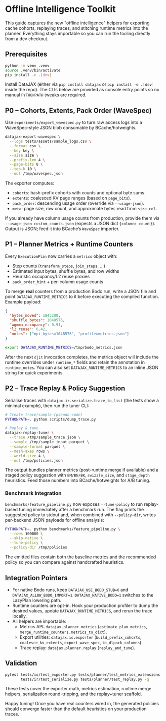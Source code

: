 # Offline Intelligence Toolkit

This guide captures the new "offline intelligence" helpers for exporting cache cohorts, replaying traces, and stitching runtime metrics into the planner. Everything stays importable so you can run the tooling directly from a dev checkout.

## Prerequisites

```bash
python -m venv .venv
source .venv/bin/activate
pip install -e .[dev]
```

Install DataJAX (either via `pip install datajax` or `pip install -e .[dev]` inside the repo). The CLIs below are provided as console entry points so no manual `PYTHONPATH` tweaks are required.

## P0 – Cohorts, Extents, Pack Order (WaveSpec)

Use `experiments/export_wavespec.py` to turn raw access logs into a WaveSpec-style JSON blob consumable by BCache/hotweights.

```bash
datajax-export-wavespec \
  --logs tests/assets/sample_logs.csv \
  --format csv \
  --key key \
  --size size \
  --prefix-len 4 \
  --page-bits 0 \
  --top-k 10 \
  --out /tmp/wavespec.json
```

The exporter computes:

- `cohorts`: hash-prefix cohorts with counts and optional byte sums.
- `extents`: coalesced KV page ranges (based on `page_bits`).
- `pack_order`: descending usage order (override via `--usage-json`).
- `meta`: page size, row count, and approximate bytes read from `size_col`.

If you already have column usage counts from production, provide them via `--usage-json custom_counts.json` (expects a JSON dict `{column: count}`). Output is JSON; feed it into BCache’s `WaveSpec` importer.

## P1 – Planner Metrics + Runtime Counters

Every `ExecutionPlan` now carries a `metrics` object with:

- Step counts (`transform_steps`, `join_steps`, …)
- Estimated input bytes, shuffle bytes, and row widths
- Heuristic occupancy/L2 reuse proxies
- `pack_order_hint` + per-column usage counts

To merge **real** counters from a production Bodo run, write a JSON file and point `DATAJAX_RUNTIME_METRICS` to it before executing the compiled function. Example payload:

```json
{
  "bytes_moved": 1843200,
  "shuffle_bytes": 1048576,
  "wgmma_occupancy": 0.91,
  "l2_reuse": 0.42,
  "notes": ["mpi_bytes=1048576", "profile=metrics.json"]
}
```

```bash
export DATAJAX_RUNTIME_METRICS=/tmp/bodo_metrics.json
```

After the next `djit` invocation completes, the metrics object will include the runtime overrides under `runtime_*` fields and retain the annotation in `runtime_notes`. You can also set `DATAJAX_RUNTIME_METRICS` to an inline JSON string for quick experiments.

## P2 – Trace Replay & Policy Suggestion

Serialise traces with `datajax.ir.serialize.trace_to_list` (the tests show a minimal example), then run the tuner CLI:

```bash
# Create trace/sample (pseudo-code)
PYTHONPATH=. python scripts/dump_trace.py

# Replay & tune
datajax-replay-tuner \
  --trace /tmp/sample_trace.json \
  --sample /tmp/sample_input.parquet \
  --sample-format parquet \
  --mesh-axes rows \
  --world-size 4 \
  --out /tmp/policies.json
```

The output bundles planner metrics (post-runtime merge if available) and a staged policy suggestion with `BM/BN/BK`, `swizzle_size`, and `stage_depth` heuristics. Feed those numbers into BCache/hotweights for A/B tuning.

### Benchmark Integration

`benchmarks/feature_pipeline.py` now exposes `--tune-policy` to run replay-based tuning immediately after a benchmark run. The flag prints the suggested policy to stdout and, when combined with `--policy-dir`, writes per-backend JSON payloads for offline analysis:

```bash
PYTHONPATH=. python benchmarks/feature_pipeline.py \
  --rows 100000 \
  --skip-native \
  --tune-policy \
  --policy-dir /tmp/policies
```

The emitted files contain both the baseline metrics and the recommended policy so you can compare against handcrafted heuristics.

## Integration Pointers

- For native Bodo runs, keep `DATAJAX_USE_BODO_STUB=0` and `DATAJAX_ALLOW_BODO_IMPORT=1`. `DATAJAX_NATIVE_BODO=1` switches to the LazyPlan lowering path.
- Runtime counters are opt-in. Hook your production profiler to dump the desired values, update `DATAJAX_RUNTIME_METRICS`, and rerun the trace locally.
- All helpers are importable:
  - Metrics API: `datajax.planner.metrics` (`estimate_plan_metrics`, `merge_runtime_counters`, `metrics_to_dict`).
  - Export utilities: `datajax.io.exporter` (`build_prefix_cohorts`, `coalesce_kv_extents`, `export_wave_spec`, `to_dlpack_columns`).
  - Trace replay: `datajax.planner.replay` (`replay_and_tune`).

## Validation

```bash
pytest tests/io/test_exporter.py tests/planner/test_metrics_extensions.py \
       tests/ir/test_serialize.py tests/planner/test_replay.py -q
```

These tests cover the exporter math, metrics estimation, runtime merge helpers, serialization round-tripping, and the replay+tuner scaffold.

Happy tuning! Once you have real counters wired in, the generated policies should converge faster than the default heuristics on your production traces.
